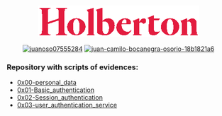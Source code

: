<p align="center">
    <a href=#><img src="https://raw.githubusercontent.com/jbocane6/logos/main/holberton-logo.png" alt="holberton" /></a></p>
  
  <p align="center">
    <a href="https://twitter.com/juanoso07555284" target="blank"><img align="center" src="https://raw.githubusercontent.com/rahuldkjain/github-profile-readme-generator/master/src/images/icons/Social/twitter.svg" alt="juanoso07555284" height="30" width="40" /></a>
  <a href="https://www.linkedin.com/in/thato-khosa-079643109?lipi=urn%3Ali%3Apage%3Ad_flagship3_profile_view_base_contact_details%3B5B0ZE4VTTXCoSfBxrO93hw%3D%3D" target="blank"><img align="center" src="https://raw.githubusercontent.com/Thato1016/github-profile-readme-generator/master/src/images/icons/Social/linked-in-alt.svg" alt="juan-camilo-bocanegra-osorio-18b1821a6" height="30" width="40" /></a>
  </p>

### Repository with scripts of evidences:

- [0x00-personal_data](https://github.com/Thato1016/holbertonschool-backend-user-data/tree/main/0x00-personal_data)
- [0x01-Basic_authentication](https://github.com/Thato1016/holbertonschool-backend-user-data/tree/main/0x01-Basic_authentication)
- [0x02-Session_authentication](https://github.com/Thato1016/holbertonschool-backend-user-data/tree/main/0x02-Session_authentication)
- [0x03-user_authentication_service]([https://github.com/jbocane6/holbertonschool-backend-user-data/tree/master/0x03-user_authentication_service](https://github.com/Thato1016/holbertonschool-backend-user-data/tree/main/0x03-user_authentication_service))
